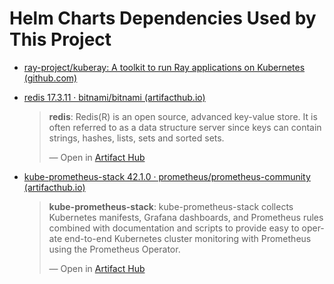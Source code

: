 # Helm Charts Dependencies Used by This Project

- [ray-project/kuberay: A toolkit to run Ray applications on Kubernetes (github.com)](https://github.com/ray-project/kuberay)

- [redis 17.3.11 · bitnami/bitnami (artifacthub.io)](https://artifacthub.io/packages/helm/bitnami/redis)
    <div class="artifacthub-widget" data-url="https://artifacthub.io/packages/helm/bitnami/redis" data-theme="dark" data-header="true" data-stars="true" data-responsive="true"><blockquote><p lang="en" dir="ltr"><b>redis</b>: Redis(R) is an open source, advanced key-value store. It is often referred to as a data structure server since keys can contain strings, hashes, lists, sets and sorted sets.</p>&mdash; Open in <a href="https://artifacthub.io/packages/helm/bitnami/redis">Artifact Hub</a></blockquote></div><script async src="https://artifacthub.io/artifacthub-widget.js"></script>
    
- [kube-prometheus-stack 42.1.0 · prometheus/prometheus-community (artifacthub.io)](https://artifacthub.io/packages/helm/prometheus-community/kube-prometheus-stack)
    <div class="artifacthub-widget" data-url="https://artifacthub.io/packages/helm/prometheus-community/kube-prometheus-stack" data-theme="dark" data-header="true" data-stars="true" data-responsive="true"><blockquote><p lang="en" dir="ltr"><b>kube-prometheus-stack</b>: kube-prometheus-stack collects Kubernetes manifests, Grafana dashboards, and Prometheus rules combined with documentation and scripts to provide easy to operate end-to-end Kubernetes cluster monitoring with Prometheus using the Prometheus Operator.</p>&mdash; Open in <a href="https://artifacthub.io/packages/helm/prometheus-community/kube-prometheus-stack">Artifact Hub</a></blockquote></div><script async src="https://artifacthub.io/artifacthub-widget.js"></script>